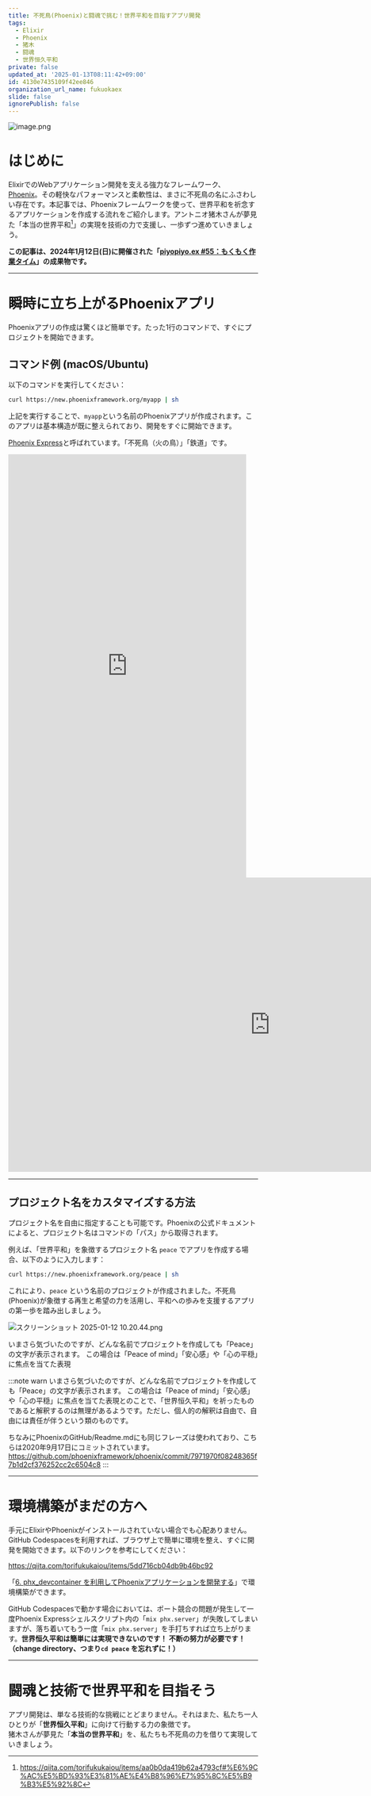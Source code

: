 ```yaml
---
title: 不死鳥(Phoenix)と闘魂で挑む！世界平和を目指すアプリ開発
tags:
  - Elixir
  - Phoenix
  - 猪木
  - 闘魂
  - 世界恒久平和
private: false
updated_at: '2025-01-13T08:11:42+09:00'
id: 4130e7435109f42ee846
organization_url_name: fukuokaex
slide: false
ignorePublish: false
---
```

![image.png](https://qiita-image-store.s3.ap-northeast-1.amazonaws.com/0/131808/2552b044-ee68-202b-18a2-8805f1eea04a.png)


# はじめに  

ElixirでのWebアプリケーション開発を支える強力なフレームワーク、[Phoenix](https://www.phoenixframework.org/)。その軽快なパフォーマンスと柔軟性は、まさに不死鳥の名にふさわしい存在です。本記事では、Phoenixフレームワークを使って、世界平和を祈念するアプリケーションを作成する流れをご紹介します。アントニオ猪木さんが夢見た「本当の世界平和[^1]」の実現を技術の力で支援し、一歩ずつ進めていきましょう。

[^1]: https://qiita.com/torifukukaiou/items/aa0b0da419b62a4793cf#%E6%9C%AC%E5%BD%93%E3%81%AE%E4%B8%96%E7%95%8C%E5%B9%B3%E5%92%8C

**この記事は、2024年1月12日(日)に開催された「[piyopiyo.ex #55：もくもく作業タイム](https://piyopiyoex.connpass.com/event/342038/)」の成果物です。**

---

# 瞬時に立ち上がるPhoenixアプリ

Phoenixアプリの作成は驚くほど簡単です。たった1行のコマンドで、すぐにプロジェクトを開始できます。

## コマンド例 (macOS/Ubuntu)  

以下のコマンドを実行してください：

```bash
curl https://new.phoenixframework.org/myapp | sh
```

上記を実行することで、`myapp`という名前のPhoenixアプリが作成されます。このアプリは基本構造が既に整えられており、開発をすぐに開始できます。

[Phoenix Express](https://hexdocs.pm/phoenix/up_and_running.html#phoenix-express)と呼ばれています。「不死鳥（火の鳥）」「鉄道」です。

<iframe width="480" height="854" src="https://www.youtube.com/embed/g571HaRoY4U" title="手塚治虫が語る「火の鳥と人生観」 #shorts #手塚治虫" frameborder="0" allow="accelerometer; autoplay; clipboard-write; encrypted-media; gyroscope; picture-in-picture; web-share" referrerpolicy="strict-origin-when-cross-origin" allowfullscreen></iframe>


<iframe width="1056" height="594" src="https://www.youtube.com/embed/zd6LF4g-xjs" title="ゴダイゴ-銀河鉄道999 （1979年）" frameborder="0" allow="accelerometer; autoplay; clipboard-write; encrypted-media; gyroscope; picture-in-picture; web-share" referrerpolicy="strict-origin-when-cross-origin" allowfullscreen></iframe>

---

## プロジェクト名をカスタマイズする方法

プロジェクト名を自由に指定することも可能です。Phoenixの公式ドキュメントによると、プロジェクト名はコマンドの「パス」から取得されます。

例えば、「世界平和」を象徴するプロジェクト名 `peace` でアプリを作成する場合、以下のように入力します：

```bash
curl https://new.phoenixframework.org/peace | sh
```

これにより、`peace` という名前のプロジェクトが作成されました。不死鳥(Phoenix)が象徴する再生と希望の力を活用し、平和への歩みを支援するアプリの第一歩を踏み出しましょう。

![スクリーンショット 2025-01-12 10.20.44.png](https://qiita-image-store.s3.ap-northeast-1.amazonaws.com/0/131808/5960a94d-107b-a289-7a9f-288cf0df87fd.png)


いまさら気づいたのですが、どんな名前でプロジェクトを作成しても「Peace」の文字が表示されます。
この場合は「Peace of mind」「安心感」や「心の平穏」に焦点を当てた表現

:::note warn
いまさら気づいたのですが、どんな名前でプロジェクトを作成しても「Peace」の文字が表示されます。
この場合は「Peace of mind」「安心感」や「心の平穏」に焦点を当てた表現とのことで、「世界恒久平和」を祈ったものであると解釈するのは無理があるようです。ただし、個人的の解釈は自由で、自由には責任が伴うという類のものです。

ちなみにPhoenixのGitHub/Readme.mdにも同じフレーズは使われており、こちらは2020年9月17日にコミットされています。
https://github.com/phoenixframework/phoenix/commit/7971970f08248365f7b1d2cf376252cc2c6504c8
:::

---

# 環境構築がまだの方へ

手元にElixirやPhoenixがインストールされていない場合でも心配ありません。GitHub Codespacesを利用すれば、ブラウザ上で簡単に環境を整え、すぐに開発を開始できます。以下のリンクを参考にしてください：

https://qiita.com/torifukukaiou/items/5dd716cb04db9b46bc92

「[6. phx_devcontainer を利用してPhoenixアプリケーションを開発する](https://qiita.com/torifukukaiou/items/5dd716cb04db9b46bc92#6-phx_devcontainer-%E3%82%92%E5%88%A9%E7%94%A8%E3%81%97%E3%81%A6phoenix%E3%82%A2%E3%83%97%E3%83%AA%E3%82%B1%E3%83%BC%E3%82%B7%E3%83%A7%E3%83%B3%E3%82%92%E9%96%8B%E7%99%BA%E3%81%99%E3%82%8B)」で環境構築ができます。

GitHub Codespacesで動かす場合においては、ポート競合の問題が発生して一度Phoenix Expressシェルスクリプト内の「`mix phx.server`」が失敗してしまいますが、落ち着いてもう一度「`mix phx.server`」を手打ちすれば立ち上がります。**世界恒久平和は簡単には実現できないのです！ 不断の努力が必要です！（change directory、つまり`cd peace` を忘れずに！）**

---

# 闘魂と技術で世界平和を目指そう

アプリ開発は、単なる技術的な挑戦にとどまりません。それはまた、私たち一人ひとりが「**世界恒久平和**」に向けて行動する力の象徴です。  
猪木さんが夢見た「**本当の世界平和**」を、私たちも不死鳥の力を借りて実現していきましょう。

